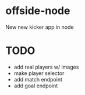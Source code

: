 # offside-node
New new kicker app in node

# TODO

- add real players w/ images
- make player selector
- add match endpoint
- add goal endpoint
